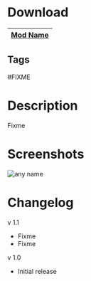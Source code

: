 # Download
[Mod Name](url) |
----|

## Tags
#FIXME

# Description
Fixme

# Screenshots
![any name](url)

# Changelog
v 1.1
* Fixme
* Fixme

v 1.0
* Initial release
